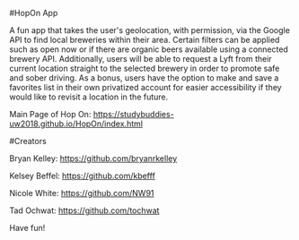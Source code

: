#HopOn App

A fun app that takes the user's geolocation, with permission, via the Google API to find local breweries within their area. Certain filters can be applied such as open now or if there are organic beers available using a connected brewery API. Additionally, users will be able to request a Lyft from their current location straight to the selected brewery in order to promote safe and sober driving. As a bonus, users have the option to make and save a favorites list in their own privatized account for easier accessibility if they would like to revisit a location in the future.

Main Page of Hop On:
https://studybuddies-uw2018.github.io/HopOn/index.html


#Creators

Bryan Kelley: https://github.com/bryanrkelley

Kelsey Beffel: https://github.com/kbefff

Nicole White: https://github.com/NW91

Tad Ochwat: https://github.com/tochwat


Have fun!
